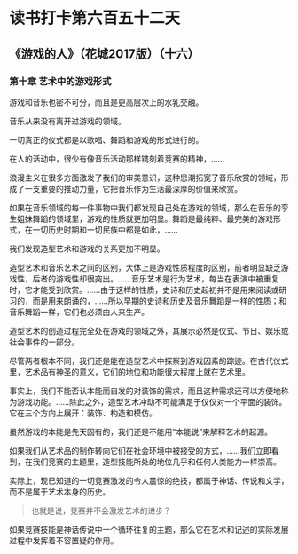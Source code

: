 # 读书打卡第六百五十二天
## 《游戏的人》（花城2017版）（十六）
### 第十章 艺术中的游戏形式

游戏和音乐也密不可分，而且是更高层次上的水乳交融。

音乐从来没有离开过游戏的领域。

一切真正的仪式都是以歌唱、舞蹈和游戏的形式进行的。

在人的活动中，很少有像音乐活动那样镌刻着竞赛的精神，……

浪漫主义在很多方面激发了我们的审美意识，这种思潮拓宽了音乐欣赏的领域，形成了一支重要的推动力量，它把音乐作为生活最深厚的价值来欣赏。

如果在音乐领域的每一件事物中我们都发现自己处在游戏的领域，那么在音乐的孪生姐妹舞蹈的领域里，游戏的性质就更加明显。舞蹈是最纯粹、最完美的游戏形式，在一切历史时期和一切民族中都是如此，……

我们发现造型艺术和游戏的关系更加不明显。

造型艺术和音乐艺术之间的区别，大体上是游戏性质程度的区别，前者明显缺乏游戏性，后者的游戏性却很突出。……音乐艺术是行为艺术，每当在表演中被重复时，它才能受到欣赏。……由于这样的性质，史诗和历史起初并不是用来阅读或研习的，而是用来朗诵的，……所以早期的史诗和历史及音乐舞蹈是一样的性质；和音乐舞蹈一样，它们也必须由人来生产。

造型艺术的创造过程完全处在游戏的领域之外，其展示必然是仪式、节日、娱乐或社会事件的一部分。

尽管两者根本不同，我们还是能在造型艺术中探察到游戏因素的踪迹。在古代仪式里，艺术品有神圣的意义，它们的地位和功能很大程度上就在艺术里。

事实上，我们不能否认本能而自发的对装饰的需求，而且这种需求还可以方便地称为游戏功能。……除此之外，造型艺术冲动不可能满足于仅仅对一个平面的装饰。它在三个方向上展开：装饰、构造和模仿。

虽然游戏的本能是先天固有的，我们还是不能用“本能说”来解释艺术的起源。

如果我们从艺术品的制作转向它们在社会环境中被接受的方式，……我们立即看到，在我们竞赛的主题里，造型技能所处的地位几乎和任何人类能力一样崇高。

实际上，现已知道的一切竞赛激发的令人震惊的绝技，都属于神话、传说和文学，而不是属于艺术本身的历史。
> 也就是说，竞赛并不会激发艺术的进步？

如果竞赛技能是神话传说中一个循环往复的主题，那么它在艺术和记述的实际发展过程中发挥着不容置疑的作用。